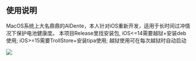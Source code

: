 ## 使用说明

MacOS系统上大名鼎鼎的AlDente，本人针对iOS重新开发，适用于长时间过冲情况下保护电池健康度。 
本项目Release里找安装包, iOS<=14需要越狱+安装deb使用; iOS>=15需要TrollStore+安装tipa使用; 越狱使用可在每次越狱时自动启动

![](https://raw.githubusercontent.com/lich4/AlDente/main/snapshot.png)

